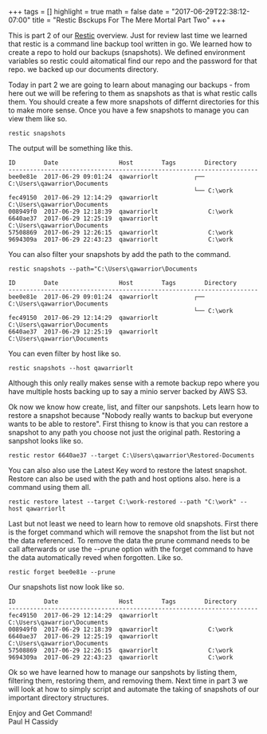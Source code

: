 +++
tags = []
highlight = true
math = false
date = "2017-06-29T22:38:12-07:00"
title = "Restic Bsckups For The Mere Mortal Part Two"
+++

This is part 2 of our [Restic](http://github.com/restic/restic) overview. Just for review last time we learned that restic is a command line backup tool written in go. We learned how to create a repo to hold our backups (snapshots). We defined environment variables so restic could aitomatical find our repo and the password for that repo. we backed up our documents directory.

Today in part 2 we are going to learn about managing our backups - from here out we will be refering to them as snapshots as that is what restic calls them. You should create a few more snapshots of differnt directories for this to make more sense. Once you have a few snapshots to manage you can view them like so.

```restic snapshots```

The output will be something like this.
```
ID        Date                 Host        Tags        Directory
----------------------------------------------------------------------
bee0e81e  2017-06-29 09:01:24  qawarriorlt          ┌── C:\Users\qawarrior\Documents
                                                    └── C:\work
fec49150  2017-06-29 12:14:29  qawarriorlt              C:\Users\qawarrior\Documents
008949f0  2017-06-29 12:18:39  qawarriorlt              C:\work
6640ae37  2017-06-29 12:25:19  qawarriorlt              C:\Users\qawarrior\Documents
57508869  2017-06-29 12:26:15  qawarriorlt              C:\work
9694309a  2017-06-29 22:43:23  qawarriorlt              C:\work
```
You can also filter your snapshots by add the path to the command.

```restic snapshots --path="C:\Users\qawarrior\Documents```
```
ID        Date                 Host        Tags        Directory
----------------------------------------------------------------------
bee0e81e  2017-06-29 09:01:24  qawarriorlt          ┌── C:\Users\qawarrior\Documents
                                                    └── C:\work
fec49150  2017-06-29 12:14:29  qawarriorlt              C:\Users\qawarrior\Documents
6640ae37  2017-06-29 12:25:19  qawarriorlt              C:\Users\qawarrior\Documents
```

You can even filter by host like so.

```restic snapshots --host qawarriorlt```

Although this only really makes sense with a remote backup repo where you have multiple hosts backing up to say a minio server backed by AWS S3.

Ok now we know how create, list, and filter our sanpshots. Lets learn how to restore a snapshot because "Nobody really wants to backup but everyone wants to be able to restore". First thisng to know is that you can restore a snapshot to any path you choose not just the original path. Restoring a sanpshot looks like so.

```restic restor 6640ae37 --target C:\Users\qawarrior\Restored-Documents```

You can also also use the Latest Key word to restore the latest snapshot. Restore can also be used with the path and host options also. here is a command using them all.

```restic restore latest --target C:\work-restored --path "C:\work" --host qawarriorlt```

Last but not least we need to learn how to remove old snapshots. First there is the forget command which will remove the snapshot from the list but not the data referenced. To remove the data the prune command needs to be call afterwards or use the --prune option with the forget command to have the data automatically reved when forgotten. Like so.

```restic forget bee0e81e --prune```

Our snapshots list now look like so.

```
ID        Date                 Host        Tags        Directory
----------------------------------------------------------------------
fec49150  2017-06-29 12:14:29  qawarriorlt              C:\Users\qawarrior\Documents
008949f0  2017-06-29 12:18:39  qawarriorlt              C:\work
6640ae37  2017-06-29 12:25:19  qawarriorlt              C:\Users\qawarrior\Documents
57508869  2017-06-29 12:26:15  qawarriorlt              C:\work
9694309a  2017-06-29 22:43:23  qawarriorlt              C:\work
```

Ok so we have learned how to manage our sanpshots by listing them, filtering them, restoring them, and removing them. Next time in part 3 we will look at how to simply script and automate the taking of snapshots of our important directory structures.

Enjoy and Get Command!<br>
Paul H Cassidy<br>